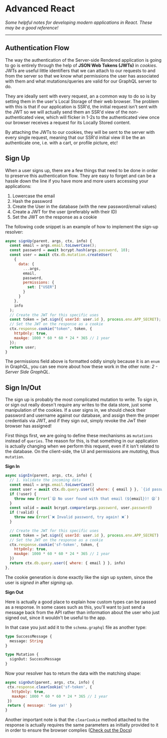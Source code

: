 # Advanced React

_Some helpful notes for developing modern applications in React. These may be a good reference!_

---

## Authentication Flow

The way the authentication of the Server-side Rendered application is going to go is entirely through the help of **JSON Web Tokens (JWTs)** in *cookies*. JWTs are useful little identifiers that we can attach to our requests to and from the server so that we know what permissions the user has associated with them and what mutations/queries are valid for our GraphQL server to do.

They are ideally sent with every request, an a common way to do so is by setting them in the user's Local Storage of their web browser. The problem with this is that if our application is SSR'd, the initial request isn't sent with the JWT so we will actually send them an SSR'd view of the non-authenticated view, which will flicker in 1-2s to the authenticated view once our browser receives a request for its Locally Stored content.

By attaching the JWTs to our cookies, they will be sent to the server with every single request, meaning that our SSR'd initial view ill be the an authenticate one, i.e. with a cart, or profile picture, etc!

## Sign Up

When a user signs up, there are a few things that need to be done in order to preserve this authentication flow. They are easy to forget and can be a hassle down the line if you have more and more users accessing your applications:
  1. Lowercase the email
  2. Hash the password
  3. Create the User in the database (with the new password/email values)
  4. Create a JWT for the user (preferably with their ID)
  5. Set the JWT on the response as a cookie

The following code snippet is an example of how to implement the sign-up resolver:
```js
async signUp(parent, args, ctx, info) {
  const email = args.email.toLowerCase();
  const password = await bcrypt.hash(args.password, 10);
  const user = await ctx.db.mutation.createUser(
    {
      data: {
        ...args,
        email,
        password,
        permissions: {
          set: ["USER"]
        }
      }
    },
    info
  );
  // Create the JWT for this specific uses
  const token = jwt.sign({ userId: user.id }, process.env.APP_SECRET);
  // Set the JWT on the response as a cookie
  ctx.response.cookie("token", token, {
    httpOnly: true,
    maxAge: 1000 * 60 * 60 * 24 * 365 // 1 year
  });
  return user;
}
```

The permissions field above is formatted oddly simply because it is an `enum` in GraphQL, you can see more about how these work in the other note: *2 - Server Side GraphQL*.

## Sign In/Out

The sign up is probably the most complicated mutation to write. To sign in, or sign out really doesn't require any writes to the data store, just some manipulation of the cookies. If a user signs in, we should check their password and username against our database, and assign them the proper credentials via JWT, and if they sign out, simply revoke the JwT their browser has assigned!

First things first, we are going to define these mechanisms as `mutations` instead of `queries`. The reason for this, is that something in our application is actually changing when we perform this request, even if it isn't related to the database. On the client-side, the UI and permissions are *mutating*, thus `mutation`.

**Sign In**

```js
async signIn(parent, args, ctx, info) {
  // 1. Validate the incoming data
  const email = args.email.toLowerCase()
  const user = await ctx.db.query.user({ where: { email } }, `{id password}`)
  if (!user) {
    throw new Error(`😫 No user found with that email (${email})! 😫`)
  }
  const valid = await bcrypt.compare(args.password, user.password)
  if (!valid) {
    throw new Error(`❌ Invalid password, try again! ❌`)
  }

  // Create the JWT for this specific uses
  const token = jwt.sign({ userId: user.id }, process.env.APP_SECRET)
  // Set the JWT on the response as a cookie
  ctx.response.cookie('sf-token', token, {
    httpOnly: true,
    maxAge: 1000 * 60 * 60 * 24 * 365 // 1 year
  })
  return ctx.db.query.user({ where: { email } }, info)
},
```
The cookie generation is done exactly like the sign up system, since the user is *signed in* after *signing up*. 

**Sign Out**

Here is actually a good place to explain how custom types can be passed as a response. In some cases such as this, you'll want to just send a message back from the API rather than information about the user who just signed out, since it wouldn't be useful to the app.

In that case you just add it to the `schema.graphql` file as another type:

```graphql
type SuccessMessage {
  message: String
}

type Mutation {
  signOut: SuccessMessage
}
```

Now your resolver has to return the data with the matching shape:

```js
async signOut(parent, args, ctx, info) {
 ctx.response.clearCookie('sf-token', {
   httpOnly: true,
   maxAge: 1000 * 60 * 60 * 24 * 365 // 1 year
 })
 return { message: 'See ya!' }
}

```
Another important note is that the `clearCookie` method attached to the response is actually requires the same parameters as initially provided to it in order to ensure the browser complies ([Check out the Docs](http://expressjs.com/en/api.html#res.clearCookie))

